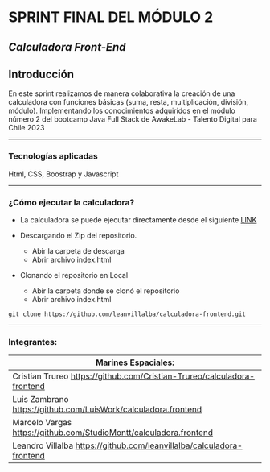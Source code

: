# SPRINT FINAL DEL MÓDULO 2

## _Calculadora Front-End_

## Introducción

En este sprint realizamos de manera colaborativa la creación de una calculadora con funciones básicas (suma, resta, multiplicación, división, módulo).
Implementando los conocimientos adquiridos en el módulo número 2 del bootcamp Java Full Stack de AwakeLab - Talento Digital para Chile 2023

---

### Tecnologías aplicadas

Html, CSS, Boostrap y Javascript

---

### ¿Cómo ejecutar la calculadora?

- La calculadora se puede ejecutar directamente desde el siguiente [LINK](https://leanvillalba.github.io/calculadora-frontend)

* Descargando el Zip del repositorio.

  - Abir la carpeta de descarga
  - Abrir archivo index.html

* Clonando el repositorio en Local
  - Abir la carpeta donde se clonó el repositorio
  - Abrir archivo index.html

```git
git clone https://github.com/leanvillalba/calculadora-frontend.git
```

---

### Integrantes:

| Marines Espaciales:                                                      |
| ------------------------------------------------------------------------ |
| Cristian Trureo  https://github.com/Cristian-Trureo/calculadora-frontend |
| Luis Zambrano    https://github.com/LuisWork/calculadora.frontend        |
| Marcelo Vargas   https://github.com/StudioMontt/calculadora.frontend     |
| Leandro Villalba https://github.com/leanvillalba/calculadora-frontend    |
